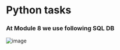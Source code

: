 # Python tasks

### At Module 8 we use following SQL DB
![image](https://github.com/user-attachments/assets/60246397-51f5-4a6c-a3fe-8ba28ac4dd47)

